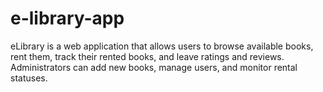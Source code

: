 # e-library-app
eLibrary is a web application that allows users to browse available books, rent them, track their rented books, and leave ratings and reviews. Administrators can add new books, manage users, and monitor rental statuses.
